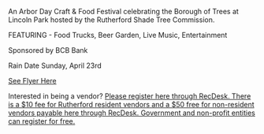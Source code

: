  An Arbor Day Craft & Food Festival celebrating the Borough of Trees at Lincoln Park hosted by the Rutherford Shade Tree Commission.

FEATURING - Food Trucks, Beer Garden, Live Music, Entertainment

Sponsored by BCB Bank

Rain Date Sunday, April 23rd

[See Flyer Here](https://storage.googleapis.com/static.rutherford-nj.com/committees/shade-tree/ShadeTree_Treefest_2023.pdf)

Interested in being a vendor? [Please register here through RecDesk. There is a $10 fee for Rutherford resident vendors and a $50 free for non-resident vendors payable here through RecDesk. Government and non-profit entities can register for free.](https://rutherfordnj.recdesk.com/Community/Program/Detail?programId=458)
